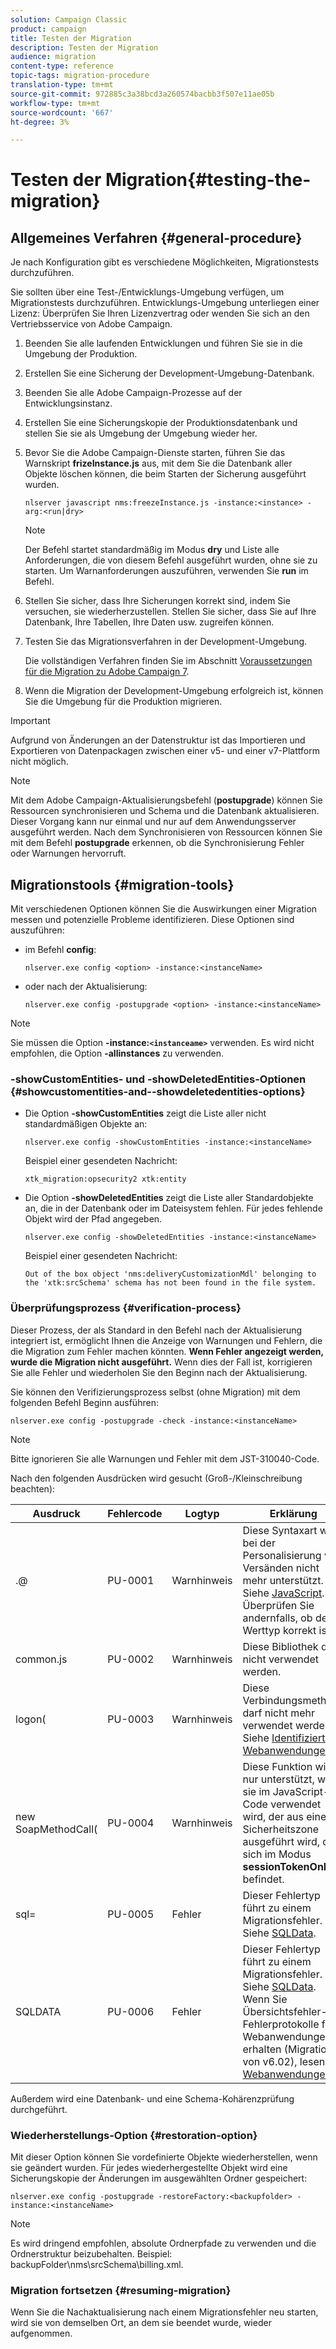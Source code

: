 ```yaml
---
solution: Campaign Classic
product: campaign
title: Testen der Migration
description: Testen der Migration
audience: migration
content-type: reference
topic-tags: migration-procedure
translation-type: tm+mt
source-git-commit: 972885c3a38bcd3a260574bacbb3f507e11ae05b
workflow-type: tm+mt
source-wordcount: '667'
ht-degree: 3%

---
```



# Testen der Migration{#testing-the-migration}

## Allgemeines Verfahren {#general-procedure}

Je nach Konfiguration gibt es verschiedene Möglichkeiten, Migrationstests durchzuführen.

Sie sollten über eine Test-/Entwicklungs-Umgebung verfügen, um Migrationstests durchzuführen. Entwicklungs-Umgebung unterliegen einer Lizenz: Überprüfen Sie Ihren Lizenzvertrag oder wenden Sie sich an den Vertriebsservice von Adobe Campaign.

1. Beenden Sie alle laufenden Entwicklungen und führen Sie sie in die Umgebung der Produktion.
1. Erstellen Sie eine Sicherung der Development-Umgebung-Datenbank.
1. Beenden Sie alle Adobe Campaign-Prozesse auf der Entwicklungsinstanz.
1. Erstellen Sie eine Sicherungskopie der Produktionsdatenbank und stellen Sie sie als Umgebung der Umgebung wieder her.
1. Bevor Sie die Adobe Campaign-Dienste starten, führen Sie das Warnskript **frizeInstance.js** aus, mit dem Sie die Datenbank aller Objekte löschen können, die beim Starten der Sicherung ausgeführt wurden.

   ```
   nlserver javascript nms:freezeInstance.js -instance:<instance> -arg:<run|dry>
   ```

   >[!NOTE]
   >
   >Der Befehl startet standardmäßig im Modus **dry** und Liste alle Anforderungen, die von diesem Befehl ausgeführt wurden, ohne sie zu starten. Um Warnanforderungen auszuführen, verwenden Sie **run** im Befehl.

1. Stellen Sie sicher, dass Ihre Sicherungen korrekt sind, indem Sie versuchen, sie wiederherzustellen. Stellen Sie sicher, dass Sie auf Ihre Datenbank, Ihre Tabellen, Ihre Daten usw. zugreifen können.
1. Testen Sie das Migrationsverfahren in der Development-Umgebung.

   Die vollständigen Verfahren finden Sie im Abschnitt [Voraussetzungen für die Migration zu Adobe Campaign 7](../../migration/using/prerequisites-for-migration-to-adobe-campaign-7.md).

1. Wenn die Migration der Development-Umgebung erfolgreich ist, können Sie die Umgebung für die Produktion migrieren.

>[!IMPORTANT]
>
>Aufgrund von Änderungen an der Datenstruktur ist das Importieren und Exportieren von Datenpackagen zwischen einer v5- und einer v7-Plattform nicht möglich.

>[!NOTE]
>
>Mit dem Adobe Campaign-Aktualisierungsbefehl (**postupgrade**) können Sie Ressourcen synchronisieren und Schema und die Datenbank aktualisieren. Dieser Vorgang kann nur einmal und nur auf dem Anwendungsserver ausgeführt werden. Nach dem Synchronisieren von Ressourcen können Sie mit dem Befehl **postupgrade** erkennen, ob die Synchronisierung Fehler oder Warnungen hervorruft.

## Migrationstools {#migration-tools}

Mit verschiedenen Optionen können Sie die Auswirkungen einer Migration messen und potenzielle Probleme identifizieren. Diese Optionen sind auszuführen:

* im Befehl **config**:

   ```
   nlserver.exe config <option> -instance:<instanceName>
   ```

* oder nach der Aktualisierung:

   ```
   nlserver.exe config -postupgrade <option> -instance:<instanceName>
   ```

>[!NOTE]
>
>Sie müssen die Option **-instance:`<instanceame>`** verwenden. Es wird nicht empfohlen, die Option **-allinstances** zu verwenden.

### -showCustomEntities- und -showDeletedEntities-Optionen {#showcustomentities-and--showdeletedentities-options}

* Die Option **-showCustomEntities** zeigt die Liste aller nicht standardmäßigen Objekte an:

   ```
   nlserver.exe config -showCustomEntities -instance:<instanceName>
   ```

   Beispiel einer gesendeten Nachricht:

   ```
   xtk_migration:opsecurity2 xtk:entity
   ```

* Die Option **-showDeletedEntities** zeigt die Liste aller Standardobjekte an, die in der Datenbank oder im Dateisystem fehlen. Für jedes fehlende Objekt wird der Pfad angegeben.

   ```
   nlserver.exe config -showDeletedEntities -instance:<instanceName>
   ```

   Beispiel einer gesendeten Nachricht:

   ```
   Out of the box object 'nms:deliveryCustomizationMdl' belonging to the 'xtk:srcSchema' schema has not been found in the file system.
   ```

### Überprüfungsprozess {#verification-process}

Dieser Prozess, der als Standard in den Befehl nach der Aktualisierung integriert ist, ermöglicht Ihnen die Anzeige von Warnungen und Fehlern, die die Migration zum Fehler machen könnten. **Wenn Fehler angezeigt werden, wurde die Migration nicht ausgeführt.** Wenn dies der Fall ist, korrigieren Sie alle Fehler und wiederholen Sie den Beginn nach der Aktualisierung.

Sie können den Verifizierungsprozess selbst (ohne Migration) mit dem folgenden Befehl Beginn ausführen:

```
nlserver.exe config -postupgrade -check -instance:<instanceName>
```

>[!NOTE]
>
>Bitte ignorieren Sie alle Warnungen und Fehler mit dem JST-310040-Code.

Nach den folgenden Ausdrücken wird gesucht (Groß-/Kleinschreibung beachten):

<table> 
 <thead> 
  <tr> 
   <th> Ausdruck<br /> </th> 
   <th> Fehlercode<br /> </th> 
   <th> Logtyp<br /> </th> 
   <th> Erklärung<br /> </th> 
  </tr> 
 </thead> 
 <tbody> 
  <tr> 
   <td> .@<br /> </td> 
   <td> PU-0001<br /> </td> 
   <td> Warnhinweis<br /> </td> 
   <td> Diese Syntaxart wird bei der Personalisierung von Versänden nicht mehr unterstützt. Siehe <a href="../../migration/using/general-configurations.md#javascript" target="_blank">JavaScript</a>. Überprüfen Sie andernfalls, ob der Werttyp korrekt ist.<br /> </td> 
  </tr> 
  <tr> 
   <td> common.js<br /> </td> 
   <td> PU-0002<br /> </td> 
   <td> Warnhinweis<br /> </td> 
   <td> Diese Bibliothek darf nicht verwendet werden.<br /> </td> 
  </tr> 
  <tr> 
   <td> logon(<br /> </td> 
   <td> PU-0003<br /> </td> 
   <td> Warnhinweis<br /> </td> 
   <td> Diese Verbindungsmethode darf nicht mehr verwendet werden. Siehe <a href="../../migration/using/general-configurations.md#identified-web-applications" target="_blank">Identifizierte Webanwendungen</a>.<br /> </td> 
  </tr> 
  <tr> 
   <td> new SoapMethodCall(<br /> </td> 
   <td> PU-0004<br /> </td> 
   <td> Warnhinweis<br /> </td> 
   <td> Diese Funktion wird nur unterstützt, wenn sie im JavaScript-Code verwendet wird, der aus einer Sicherheitszone ausgeführt wird, die sich im Modus <strong>sessionTokenOnly</strong> befindet.<br /> </td> 
  </tr> 
  <tr> 
   <td> sql=<br /> </td> 
   <td> PU-0005<br /> </td> 
   <td> Fehler<br /> </td> 
   <td> Dieser Fehlertyp führt zu einem Migrationsfehler. Siehe <a href="../../migration/using/general-configurations.md#sqldata" target="_blank">SQLData</a>.<br /> </td> 
  </tr> 
  <tr> 
   <td> SQLDATA<br /> </td> 
   <td> PU-0006<br /> </td> 
   <td> Fehler<br /> </td> 
   <td> Dieser Fehlertyp führt zu einem Migrationsfehler. Siehe <a href="../../migration/using/general-configurations.md#sqldata" target="_blank">SQLData</a>. Wenn Sie Übersichtsfehler-Fehlerprotokolle für Webanwendungen erhalten (Migration von v6.02), lesen Sie <a href="../../migration/using/specific-configurations-in-v6-02.md#web-applications" target="_blank">Webanwendungen</a>.<br /> </td> 
  </tr> 
 </tbody> 
</table>

Außerdem wird eine Datenbank- und eine Schema-Kohärenzprüfung durchgeführt.

### Wiederherstellungs-Option {#restoration-option}

Mit dieser Option können Sie vordefinierte Objekte wiederherstellen, wenn sie geändert wurden. Für jedes wiederhergestellte Objekt wird eine Sicherungskopie der Änderungen im ausgewählten Ordner gespeichert:

```
nlserver.exe config -postupgrade -restoreFactory:<backupfolder> -instance:<instanceName>
```

>[!NOTE]
>
>Es wird dringend empfohlen, absolute Ordnerpfade zu verwenden und die Ordnerstruktur beizubehalten. Beispiel: backupFolder\nms\srcSchema\billing.xml.

### Migration fortsetzen {#resuming-migration}

Wenn Sie die Nachaktualisierung nach einem Migrationsfehler neu starten, wird sie von demselben Ort, an dem sie beendet wurde, wieder aufgenommen.
